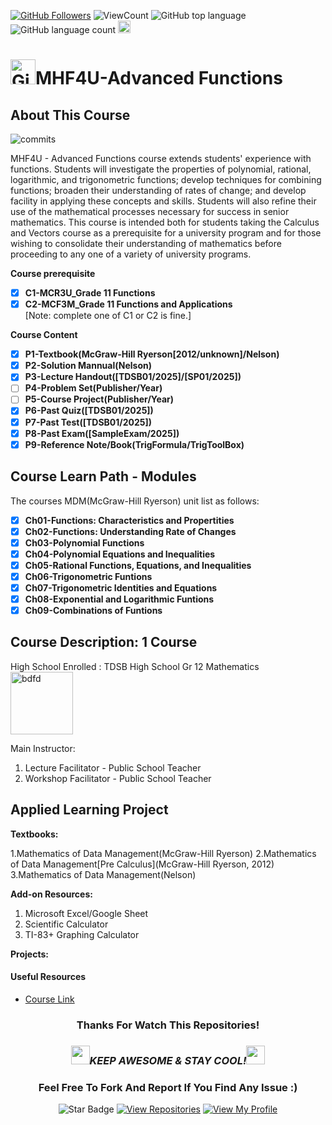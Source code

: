 <!--
 * @Date         : 2025-06-17 01:04:24
 * @Author       : BDFD,bdfd2005@gmail.com
 * @Github       : https://github.com/bdfd
 * @LastEditTime : 2025-08-10 01:09:12
 * @LastEditors  : <BDFD>
 * @Description  :
 * @FilePath     : \README.md
 * Copyright (c) 2025 by BDFD, All Rights Reserved.
-->

<a href="https://github.com/bdfd"><img src="https://img.shields.io/github/followers/bdfd?label=Follow%20Me&logo=github" alt="GitHub Followers" /></a>
![ViewCount](https://views.whatilearened.today/views/github/BDFD-Tutorial-Ground/TDSB_MHF4U_Gr12-Mathematics-Advanced-Functions.svg?cache=remove)
![GitHub top language](https://img.shields.io/github/languages/top/BDFD-Tutorial-Ground/TDSB_MHF4U_Gr12-Mathematics-Advanced-Functions?style=flat)
![GitHub language count](https://img.shields.io/github/languages/count/BDFD-Tutorial-Ground/TDSB_MHF4U_Gr12-Mathematics-Advanced-Functions?style=flat)
<img height=20 src="https://cdn.jsdelivr.net/gh/bdfd/Personal_Image_Repo/7.Color-Icon/Status/Finish.svg" alt="bdfd" />

# <a href="https://github.com/bdfd"><img height=40 src="https://cdn.jsdelivr.net/gh/bdfd/Personal_Image_Repo/4.Stamp/BDFD_Stamp.png" alt="GitHub Followers" /></a>MHF4U-Advanced Functions

## About This Course

![commits](https://img.shields.io/github/last-commit/BDFD-LearningGround/Cousera_Google-Data-Analytics-Professional-Certificate?label=Last%20Commit%20)

</p> 
MHF4U - Advanced Functions course extends students' experience with functions. Students will investigate the properties of polynomial, rational, logarithmic, and trigonometric functions; develop techniques for combining functions; broaden their understanding of rates of change; and develop facility in applying these concepts and skills. Students will also refine their use of the mathematical processes necessary for success in senior mathematics. This course is intended both for students taking the Calculus and Vectors course as a prerequisite for a university program and for those wishing to consolidate their understanding of mathematics before proceeding to any one of a variety of university programs.

**Course prerequisite**

- [x] **C1-MCR3U_Grade 11 Functions**
- [x] **C2-MCF3M_Grade 11 Functions and Applications**  
       [Note: complete one of C1 or C2 is fine.]

**Course Content**

- [x] **P1-Textbook(McGraw-Hill Ryerson[2012/unknown]/Nelson)**
- [x] **P2-Solution Mannual(Nelson)**
- [x] **P3-Lecture Handout([TDSB01/2025]/[SP01/2025])**
- [ ] **P4-Problem Set(Publisher/Year)**
- [ ] **P5-Course Project(Publisher/Year)**
- [x] **P6-Past Quiz([TDSB01/2025])**
- [x] **P7-Past Test([TDSB01/2025])**
- [x] **P8-Past Exam([SampleExam/2025])**
- [x] **P9-Reference Note/Book(TrigFormula/TrigToolBox)**

## Course Learn Path - Modules

The courses MDM(McGraw-Hill Ryerson) unit list as follows:

- [x] **Ch01-Functions: Characteristics and Propertities**
- [x] **Ch02-Functions: Understanding Rate of Changes**
- [x] **Ch03-Polynomial Functions**
- [x] **Ch04-Polynomial Equations and Inequalities**
- [x] **Ch05-Rational Functions, Equations, and Inequalities**
- [x] **Ch06-Trigonometric Funtions**
- [x] **Ch07-Trigonometric Identities and Equations**
- [x] **Ch08-Exponential and Logarithmic Funtions**
- [x] **Ch09-Combinations of Funtions**

## Course Description: 1 Course

High School Enrolled : TDSB High School Gr 12 Mathematics  
<img height=100 src="https://cdn.jsdelivr.net/gh/bdfd/Personal_Image_Repo/10.%20Course_Learning/2.0%20Canda%20University%20Logo/Toronto_District_School_Board_Logo.png" alt="bdfd" />

Main Instructor:

1. Lecture Facilitator - Public School Teacher
2. Workshop Facilitator - Public School Teacher

## Applied Learning Project

**Textbooks:**

1.Mathematics of Data Management(McGraw-Hill Ryerson)
2.Mathematics of Data Management[Pre Calculus](McGraw-Hill Ryerson, 2012)
3.Mathematics of Data Management(Nelson)

**Add-on Resources:**

1. Microsoft Excel/Google Sheet
2. Scientific Calculator
3. TI-83+ Graphing Calculator

**Projects:**

#### Useful Resources

- [Course Link](https://torontoeschool.com/courseoutlines/MHF4U.pdf)

<div align="center">

### Thanks For Watch This Repositories!

### <img src="https://media.giphy.com/media/WUlplcMpOCEmTGBtBW/giphy.gif" width="30"><i>KEEP AWESOME & STAY COOL!</i><img src="https://media.giphy.com/media/WUlplcMpOCEmTGBtBW/giphy.gif" width="30">

### Feel Free To Fork And Report If You Find Any Issue :)

![Star Badge](https://img.shields.io/static/v1?label=%F0%9F%8C%9F&message=If%20Useful&style=style=flat&color=BC4E99)
[![View Repositories](https://img.shields.io/badge/View-My_Repositories-blue?logo=GitHub)](https://github.com/bdfd?tab=repositories)
[![View My Profile](https://img.shields.io/badge/View-My_Profile-green?logo=GitHub)](https://github.com/bdfd)

</div>
